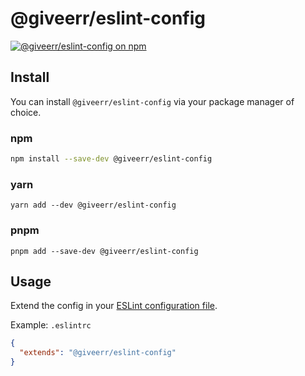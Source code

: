 # @giveerr/eslint-config

[![@giveerr/eslint-config on npm](https://img.shields.io/npm/v/@giveerr/eslint-config?style=for-the-badge)](https://npmjs.com/package/@giveerr/eslint-config)

## Install

You can install `@giveerr/eslint-config` via your package manager of choice.

### npm

```bash
npm install --save-dev @giveerr/eslint-config
```

### yarn

```shell
yarn add --dev @giveerr/eslint-config
```

### pnpm

```shell
pnpm add --save-dev @giveerr/eslint-config
```

## Usage

Extend the config in your [ESLint configuration file].

Example: `.eslintrc`

```json
{
  "extends": "@giveerr/eslint-config"
}
```

[eslint configuration file]: https://eslint.org/docs/user-guide/configuring
